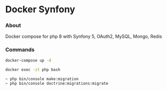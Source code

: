 # Docker Synfony

### About

Docker compose for php 8 with Synfony 5, OAuth2, MySQL, Mongo, Redis

### Commands

```bash
docker-compose up -d
```

```bash
docker exec -it php bash

~ php bin/console make:migration
~ php bin/console doctrine:migrations:migrate
```
